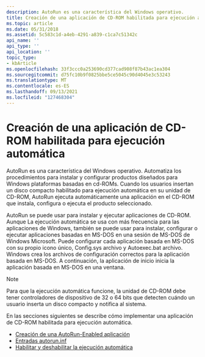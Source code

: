 ```yaml
---
description: AutoRun es una característica del Windows operativo.
title: Creación de una aplicación de CD-ROM habilitada para ejecución automática
ms.topic: article
ms.date: 05/31/2018
ms.assetid: 5c583c1d-a4eb-4291-a839-c1ca7c51342c
api_name: ''
api_type: ''
api_location: ''
topic_type:
- kbArticle
ms.openlocfilehash: 33f3ccc0a253690cd377cad908f87b43ac1ea304
ms.sourcegitcommit: d75fc10b9f0825bbe5ce5045c90d4045e3c53243
ms.translationtype: MT
ms.contentlocale: es-ES
ms.lasthandoff: 09/13/2021
ms.locfileid: "127468304"
---
```

# <a name="creating-an-autorun-enabled-cd-rom-application"></a>Creación de una aplicación de CD-ROM habilitada para ejecución automática

AutoRun es una característica del Windows operativo. Automatiza los procedimientos para instalar y configurar productos diseñados para Windows plataformas basadas en cd-ROMs. Cuando los usuarios insertan un disco compacto habilitado para ejecución automática en su unidad de CD-ROM, AutoRun ejecuta automáticamente una aplicación en el CD-ROM que instala, configura o ejecuta el producto seleccionado.

AutoRun se puede usar para instalar y ejecutar aplicaciones de CD-ROM. Aunque La ejecución automática se usa con más frecuencia para las aplicaciones de Windows, también se puede usar para instalar, configurar o ejecutar aplicaciones basadas en MS-DOS en una sesión de MS-DOS de Windows Microsoft. Puede configurar cada aplicación basada en MS-DOS con su propio icono único, Config.sys archivo y Autoexec.bat archivo. Windows crea los archivos de configuración correctos para la aplicación basada en MS-DOS. A continuación, la aplicación de inicio inicia la aplicación basada en MS-DOS en una ventana.

> [!Note]  
> Para que la ejecución automática funcione, la unidad de CD-ROM debe tener controladores de dispositivo de 32 o 64 bits que detecten cuándo un usuario inserta un disco compacto y notifica al sistema.

 

En las secciones siguientes se describe cómo implementar una aplicación de CD-ROM habilitada para ejecución automática.

-   [Creación de una AutoRun-Enabled aplicación](autoplay-works.md)
-   [Entradas autorun.inf](autorun-cmds.md)
-   [Habilitar y deshabilitar la ejecución automática](autoplay-reg.md)

 

 



